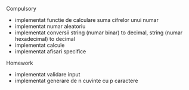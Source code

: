 Compulsory
- implementat functie de calculare suma cifrelor unui numar
- implementat numar aleatoriu
- implementat conversii string (numar binar) to decimal, string (numar hexadecimal) to decimal
- implementat calcule
- implementat afisari specifice

Homework 
- implementat validare input
- implementat generare de n cuvinte cu p caractere
